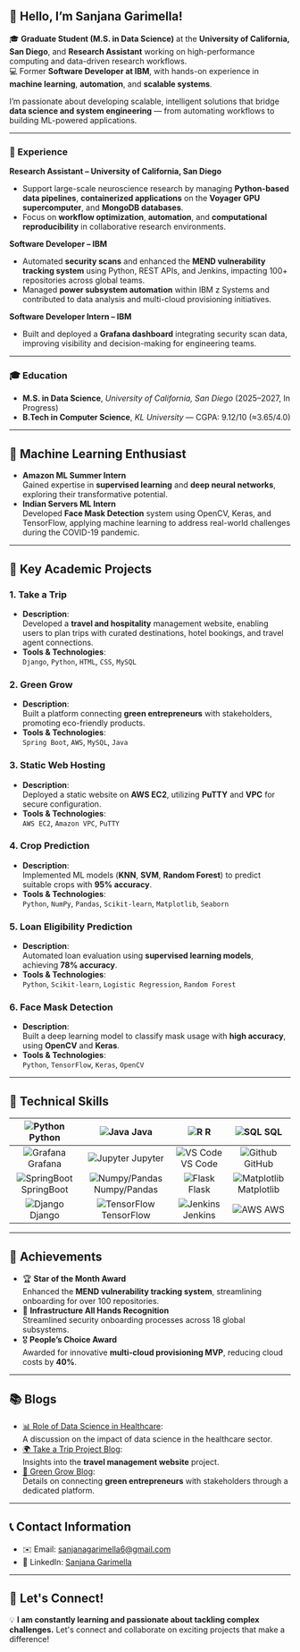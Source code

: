 ## 👋 Hello, I’m Sanjana Garimella!

🎓 **Graduate Student (M.S. in Data Science)** at the **University of California, San Diego**, and **Research Assistant** working on high-performance computing and data-driven research workflows.  
💻 Former **Software Developer at IBM**, with hands-on experience in **machine learning**, **automation**, and **scalable systems**.  

I’m passionate about developing scalable, intelligent solutions that bridge **data science and system engineering** — from automating workflows to building ML-powered applications.

---

### 💼 Experience

**Research Assistant – University of California, San Diego**  
- Support large-scale neuroscience research by managing **Python-based data pipelines**, **containerized applications** on the **Voyager GPU supercomputer**, and **MongoDB databases**.  
- Focus on **workflow optimization**, **automation**, and **computational reproducibility** in collaborative research environments.  

**Software Developer – IBM**  
- Automated **security scans** and enhanced the **MEND vulnerability tracking system** using Python, REST APIs, and Jenkins, impacting 100+ repositories across global teams.  
- Managed **power subsystem automation** within IBM z Systems and contributed to data analysis and multi-cloud provisioning initiatives.  

**Software Developer Intern – IBM**  
- Built and deployed a **Grafana dashboard** integrating security scan data, improving visibility and decision-making for engineering teams.  

---

### 🎓 Education

- **M.S. in Data Science**, *University of California, San Diego* (2025–2027, In Progress)  
- **B.Tech in Computer Science**, *KL University* — CGPA: 9.12/10 (≈3.65/4.0)

---

## 🤖 **Machine Learning Enthusiast**
- **Amazon ML Summer Intern**  
   Gained expertise in **supervised learning** and **deep neural networks**, exploring their transformative potential.  
- **Indian Servers ML Intern**  
   Developed **Face Mask Detection** system using OpenCV, Keras, and TensorFlow, applying machine learning to address real-world challenges during the COVID-19 pandemic.

---

## 🔧 **Key Academic Projects**

### 1. **Take a Trip**
   - **Description**:  
     Developed a **travel and hospitality** management website, enabling users to plan trips with curated destinations, hotel bookings, and travel agent connections.
   - **Tools & Technologies**:  
     `Django`, `Python`, `HTML`, `CSS`, `MySQL`

### 2. **Green Grow**
   - **Description**:  
     Built a platform connecting **green entrepreneurs** with stakeholders, promoting eco-friendly products.
   - **Tools & Technologies**:  
     `Spring Boot`, `AWS`, `MySQL`, `Java`

### 3. **Static Web Hosting**
   - **Description**:  
     Deployed a static website on **AWS EC2**, utilizing **PuTTY** and **VPC** for secure configuration.
   - **Tools & Technologies**:  
     `AWS EC2`, `Amazon VPC`, `PuTTY`

### 4. **Crop Prediction**
   - **Description**:  
     Implemented ML models (**KNN**, **SVM**, **Random Forest**) to predict suitable crops with **95% accuracy**.
   - **Tools & Technologies**:  
     `Python`, `NumPy`, `Pandas`, `Scikit-learn`, `Matplotlib`, `Seaborn`

### 5. **Loan Eligibility Prediction**
   - **Description**:  
     Automated loan evaluation using **supervised learning models**, achieving **78% accuracy**.
   - **Tools & Technologies**:  
     `Python`, `Scikit-learn`, `Logistic Regression`, `Random Forest`

### 6. **Face Mask Detection**
   - **Description**:  
     Built a deep learning model to classify mask usage with **high accuracy**, using **OpenCV** and **Keras**.
   - **Tools & Technologies**:  
     `Python`, `TensorFlow`, `Keras`, `OpenCV`

---

## 🔑 **Technical Skills**

| ![Python](https://img.icons8.com/color/48/000000/python.png) Python | ![Java](https://img.icons8.com/color/48/000000/java-coffee-cup-logo.png) Java | ![R](https://img.icons8.com/color/48/000000/r.png) R | ![SQL](https://img.icons8.com/color/48/000000/sql.png) SQL |
|:---:|:---:|:---:|:---:|
| ![Grafana](https://img.icons8.com/color/48/000000/grafana.png) Grafana | ![Jupyter](https://img.icons8.com/?id=J0SgMWzAxqFj&format=png&color=000000) Jupyter | ![VS Code](https://img.icons8.com/color/48/000000/visual-studio-code-2019.png) VS Code | ![Github](https://img.icons8.com/color/48/000000/github.png) GitHub |
| ![SpringBoot](https://img.icons8.com/?id=90519&format=png&color=000000) SpringBoot | ![Numpy/Pandas](https://img.icons8.com/?id=aR9CXyMagKIS&format=png&color=000000) Numpy/Pandas | ![Flask](https://img.icons8.com/?id=AqYCfGyGXlO7&format=png&color=000000) Flask | ![Matplotlib](https://img.icons8.com/?id=PgTKtIyFRYNh&format=png&color=000000) Matplotlib |
| ![Django](https://img.icons8.com/color/48/000000/django.png) Django | ![TensorFlow](https://img.icons8.com/color/48/000000/tensorflow.png) TensorFlow | ![Jenkins](https://img.icons8.com/color/48/000000/jenkins.png) Jenkins | ![AWS](https://img.icons8.com/color/48/000000/amazon-web-services.png) AWS |

---

## 🏅 **Achievements**
- 🏆 **Star of the Month Award**  
   Enhanced the **MEND vulnerability tracking system**, streamlining onboarding for over 100 repositories.  
- 🌟 **Infrastructure All Hands Recognition**  
   Streamlined security onboarding processes across 18 global subsystems.  
- 🎖️ **People’s Choice Award**  
   Awarded for innovative **multi-cloud provisioning MVP**, reducing cloud costs by **40%**.

---

## 📚 **Blogs**
- [📊 Role of Data Science in Healthcare](https://www.linkedin.com/posts/sanjana--garimella_kluniversity-klcse-ds-activity-6792782394928852992-_rtv?utm_source=share&utm_medium=member_desktop):  
   A discussion on the impact of data science in the healthcare sector.  
- [🌍 Take a Trip Project Blog](https://www.linkedin.com/posts/sanjana--garimella_kluniversity-klcse-activity-6766830065876660224-k3sy?utm_source=share&utm_medium=member_desktop):  
   Insights into the **travel management website** project.  
- [🌱 Green Grow Blog](https://www.linkedin.com/posts/sanjana--garimella_klcse-kluniversity-jfsd-activity-6885988188725370880-BAqe?utm_source=share&utm_medium=member_desktop):  
   Details on connecting **green entrepreneurs** with stakeholders through a dedicated platform.  

---

## 📞 **Contact Information**
- ✉️ Email: [sanjanagarimella6@gmail.com](mailto:sanjanagarimella6@gmail.com)  
- 💼 LinkedIn: [Sanjana Garimella](https://www.linkedin.com/in/sanjana--garimella/)  

---

## 🤝 **Let's Connect!**
💡 **I am constantly learning and passionate about tackling complex challenges.** Let's connect and collaborate on exciting projects that make a difference!
